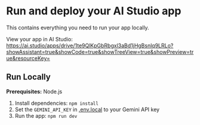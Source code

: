 # Run and deploy your AI Studio app

This contains everything you need to run your app locally.

View your app in AI Studio: https://ai.studio/apps/drive/1te9QlKpGbRbgxl3aBd1jHgBsnlq9LRLo?showAssistant=true&showCode=true&showTreeView=true&showPreview=true&resourceKey=

## Run Locally

**Prerequisites:**  Node.js


1. Install dependencies:
   `npm install`
2. Set the `GEMINI_API_KEY` in [.env.local](.env.local) to your Gemini API key
3. Run the app:
   `npm run dev`
